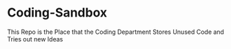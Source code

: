 Coding-Sandbox
==============

This Repo is the Place that the Coding Department Stores Unused Code and Tries out new Ideas
